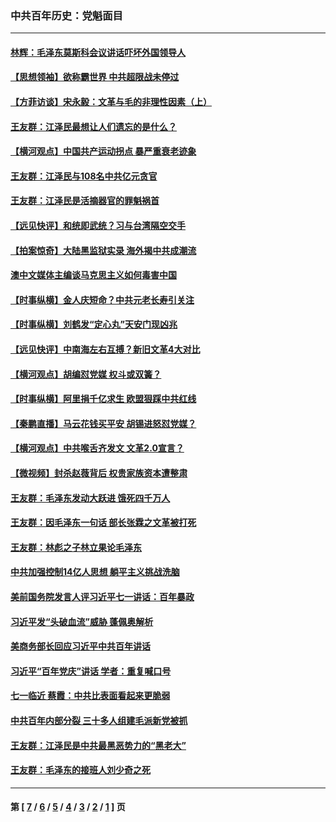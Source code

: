 ### 中共百年历史：党魁面目
---
#### [林辉：毛泽东莫斯科会议讲话吓坏外国领导人](../../pages/nf1176107/n13917931.md?06100430) 
#### [【思想领袖】欲称霸世界 中共超限战未停过](../../pages/nf1176107/n13745142.md?06100430) 
#### [【方菲访谈】宋永毅：文革与毛的非理性因素（上）](../../pages/nf1176107/n13469956.md?06100430) 
#### [王友群：江泽民最想让人们遗忘的是什么？](../../pages/nf1176107/n13408949.md?06100430) 
#### [【横河观点】中国共产运动拐点 暴严重衰老迹象](../../pages/nf1176107/n13388333.md?06100430) 
#### [王友群：江泽民与108名中共亿元贪官](../../pages/nf1176107/n13352358.md?06100430) 
#### [王友群：江泽民是活摘器官的罪魁祸首](../../pages/nf1176107/n13336903.md?06100430) 
#### [【远见快评】和统即武统？习与台湾隔空交手](../../pages/nf1176107/n13297739.md?06100430) 
#### [【拍案惊奇】大陆黑监狱实录 海外揭中共成潮流](../../pages/nf1176107/n13288853.md?06100430) 
#### [澳中文媒体主编谈马克思主义如何毒害中国](../../pages/nf1176107/n13257387.md?06100430) 
#### [【时事纵横】金人庆短命？中共元老长寿引关注](../../pages/nf1176107/n13217934.md?06100430) 
#### [【时事纵横】刘鹤发“定心丸”天安门现凶兆](../../pages/nf1176107/n13215416.md?06100430) 
#### [【远见快评】中南海左右互搏？新旧文革4大对比](../../pages/nf1176107/n13214745.md?06100430) 
#### [【横河观点】胡编怼党媒 权斗或双簧？](../../pages/nf1176107/n13210864.md?06100430) 
#### [【时事纵横】阿里捐千亿求生 欧盟狠踩中共红线](../../pages/nf1176107/n13206431.md?06100430) 
#### [【秦鹏直播】马云花钱买平安 胡锡进怒怼党媒？](../../pages/nf1176107/n13206392.md?06100430) 
#### [【横河观点】中共喉舌齐发文 文革2.0宣言？](../../pages/nf1176107/n13201248.md?06100430) 
#### [【微视频】封杀赵薇背后 权贵家族资本遭整肃](../../pages/nf1176107/n13197798.md?06100430) 
#### [王友群：毛泽东发动大跃进 饿死四千万人](../../pages/nf1176107/n13177158.md?06100430) 
#### [王友群：因毛泽东一句话 部长张霖之文革被打死](../../pages/nf1176107/n13161711.md?06100430) 
#### [王友群：林彪之子林立果论毛泽东](../../pages/nf1176107/n13128622.md?06100430) 
#### [中共加强控制14亿人思想 躺平主义挑战洗脑](../../pages/nf1176107/n13094299.md?06100430) 
#### [美前国务院发言人评习近平七一讲话：百年暴政](../../pages/nf1176107/n13066986.md?06100430) 
#### [习近平发“头破血流”威胁 蓬佩奥解析](../../pages/nf1176107/n13063604.md?06100430) 
#### [美商务部长回应习近平中共百年讲话](../../pages/nf1176107/n13062903.md?06100430) 
#### [习近平“百年党庆”讲话 学者：重复喊口号](../../pages/nf1176107/n13061411.md?06100430) 
#### [七一临近 蔡霞：中共比表面看起来更脆弱](../../pages/nf1176107/n13056418.md?06100430) 
#### [中共百年内部分裂 三十多人组建毛派新党被抓](../../pages/nf1176107/n13044023.md?06100430) 
#### [王友群：江泽民是中共最黑恶势力的“黑老大”](../../pages/nf1176107/n13022180.md?06100430) 
#### [王友群：毛泽东的接班人刘少奇之死](../../pages/nf1176107/n12991772.md?06100430) 

---
#### 第 [ [7](./7.md?06100430) / [6](./6.md?06100430) / [5](./5.md?06100430) / [4](./4.md?06100430) / [3](./3.md?06100430) / [2](./2.md?06100430) / [1](./1.md?06100430) ] 页
